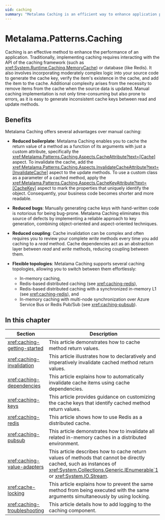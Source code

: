 ```yaml
---
uid: caching
summary: "Metalama Caching is an efficient way to enhance application performance, reducing boilerplate, bugs, and coupling. It supports various caching topologies and automates complex cache processes. "
---
```

# Metalama.Patterns.Caching

Caching is an effective method to enhance the performance of an application. Traditionally, implementing caching requires interacting with the API of the caching framework (such as <xref:System.Runtime.Caching.MemoryCache>) or database (like Redis). It also involves incorporating moderately complex logic into your source code to generate the cache key, verify the item's existence in the cache, and add the item to the cache. Additional complexity arises from the necessity to remove items from the cache when the source data is updated. Manual caching implementation is not only time-consuming but also prone to errors, as it is easy to generate inconsistent cache keys between read and update methods.

## Benefits

Metalama Caching offers several advantages over manual caching:

* **Reduced boilerplate**: Metalama Caching enables you to cache the return value of a method as a function of its arguments with just a custom attribute, specifically the <xref:Metalama.Patterns.Caching.Aspects.CacheAttribute?text=[Cache]> aspect. To invalidate the cache, add the <xref:Metalama.Patterns.Caching.Aspects.InvalidateCacheAttribute?text=[InvalidateCache]> aspect to the update methods. To use a custom class as a parameter of a cached method, apply the <xref:Metalama.Patterns.Caching.Aspects.CacheKeyAttribute?text=[CacheKey]> aspect to mark the properties that uniquely identify the object. Consequently, your business code becomes shorter and more readable.

* **Reduced bugs**: Manually generating cache keys with hand-written code is notorious for being bug-prone. Metalama Caching eliminates this source of defects by implementing a reliable approach to key generation, combining object-oriented and aspect-oriented techniques.

* **Reduced coupling**: Cache invalidation can be complex and often requires you to review your complete _write_ methods every time you add caching to a _read_ method. Cache dependencies act as an abstraction layer between _read_ and _write_ methods, reducing coupling between them.

* **Flexible topologies**: Metalama Caching supports several caching topologies, allowing you to switch between them effortlessly:

    * In-memory caching,
    * Redis-based distributed caching (see <xref:caching-redis>),
    * Redis-based distributed caching with a synchronized in-memory L1 (see <xref:caching-redis>), and
    * In-memory caching with multi-node synchronization over Azure Service Bus or Redis Pub/Sub  (see <xref:caching-pubsub>).


## In this chapter

| Section | Description |
|---------|-------------|
| <xref:caching-getting-started> | This article demonstrates how to cache method return values. |
| <xref:caching-invalidation> | This article illustrates how to declaratively and imperatively invalidate cached method return values. |
| <xref:caching-dependencies> | This article explains how to automatically invalidate cache items using cache dependencies. |
| <xref:caching-keys> | This article provides guidance on customizing the cache keys that identify cached method return values. |
| <xref:caching-redis> | This article shows how to use Redis as a distributed cache. |
| <xref:caching-pubsub> | This article demonstrates how to invalidate all related in-memory caches in a distributed environment. |
| <xref:caching-value-adapters> | This article describes how to cache return values of methods that cannot be directly cached, such as instances of <xref:System.Collections.Generic.IEnumerable`1> or <xref:System.IO.Stream>. |
| <xref:cache-locking> | This article explains how to prevent the same method from being executed with the same arguments simultaneously by using locking. |
| <xref:caching-troubleshooting> | This article details how to add logging to the caching component. |


